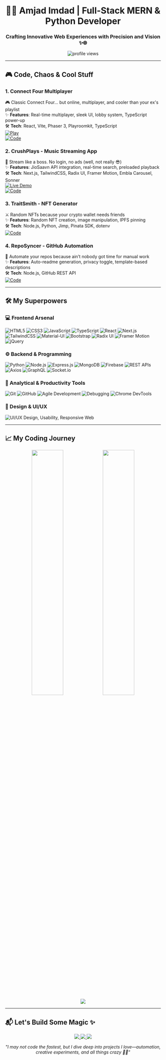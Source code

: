 <h1 align="center">👨‍💻 Amjad Imdad | Full-Stack MERN & Python Developer</h1>
<h3 align="center">Crafting Innovative Web Experiences with Precision and Vision ✨🌐</h3>

<p align="center">
  <img src="https://komarev.com/ghpvc/?username=amjadimdad00&label=Profile%20views&color=0e75b6&style=flat" alt="profile views" />
</p>

---

## 🎮 Code, Chaos & Cool Stuff

### 1. Connect Four Multiplayer  
🎮 Classic Connect Four… but online, multiplayer, and cooler than your ex's playlist  
✨ **Features**: Real-time multiplayer, sleek UI, lobby system, TypeScript power-up  
🛠️ **Tech**: React, Vite, Phaser 3, Playroomkit, TypeScript  
[![Play](https://img.shields.io/badge/🕹️_Play_Now-FF6600?style=for-the-badge)](https://connectfourmp.vercel.app)  
[![Code](https://img.shields.io/badge/💻_Code-181717?style=for-the-badge&logo=github)](https://github.com/amjadimdad00/ConnectFourMP)

### 2. CrushPlays - Music Streaming App  
🎵 Stream like a boss. No login, no ads (well, not really 😎)  
✨ **Features**: JioSaavn API integration, real-time search, preloaded playback  
🛠️ **Tech**: Next.js, TailwindCSS, Radix UI, Framer Motion, Embla Carousel, Sonner  
[![Live Demo](https://img.shields.io/badge/🚀_Live_Demo-1DB954?style=for-the-badge&logo=spotify)](https://crushplays.vercel.app)  
[![Code](https://img.shields.io/badge/💻_Code-181717?style=for-the-badge&logo=github)](https://github.com/amjadimdad00/CrushPlays)

### 3. TraitSmith - NFT Generator  
⚔️ Random NFTs because your crypto wallet needs friends  
✨ **Features**: Random NFT creation, image manipulation, IPFS pinning  
🛠️ **Tech**: Node.js, Python, Jimp, Pinata SDK, dotenv  
[![Code](https://img.shields.io/badge/💻_Code-181717?style=for-the-badge&logo=github)](https://github.com/amjadimdad00/TraitSmith)

### 4. RepoSyncer - GitHub Automation  
🤖 Automate your repos because ain’t nobody got time for manual work  
✨ **Features**: Auto-readme generation, privacy toggle, template-based descriptions  
🛠️ **Tech**: Node.js, GitHub REST API  
[![Code](https://img.shields.io/badge/💻_Code-181717?style=for-the-badge&logo=github)](https://github.com/amjadimdad00/RepoSyncer)

---

## 🛠️ My Superpowers

### 💻 Frontend Arsenal
![HTML5](https://img.shields.io/badge/-HTML5-E34F26?logo=html5&logoColor=white&style=flat)
![CSS3](https://img.shields.io/badge/-CSS3-1572B6?logo=css3&logoColor=white&style=flat)
![JavaScript](https://img.shields.io/badge/-JavaScript-F7DF1E?logo=javascript&logoColor=black&style=flat)
![TypeScript](https://img.shields.io/badge/-TypeScript-007ACC?logo=typescript&logoColor=white&style=flat)
![React](https://img.shields.io/badge/-React-61DAFB?logo=react&logoColor=black&style=flat)
![Next.js](https://img.shields.io/badge/-Next.js-000000?logo=nextdotjs&logoColor=white&style=flat)
![TailwindCSS](https://img.shields.io/badge/-TailwindCSS-38B2AC?logo=tailwind-css&logoColor=white&style=flat)
![Material-UI](https://img.shields.io/badge/-Material--UI-0081CB?logo=mui&logoColor=white&style=flat)
![Bootstrap](https://img.shields.io/badge/-Bootstrap-7952B3?logo=bootstrap&logoColor=white&style=flat)
![Radix UI](https://img.shields.io/badge/-Radix_UI-111111?logo=data:image/svg+xml;base64,...&style=flat)
![Framer Motion](https://img.shields.io/badge/-Framer_Motion-0055FF?logo=framer&logoColor=white&style=flat)
![jQuery](https://img.shields.io/badge/-jQuery-0769AD?logo=jquery&logoColor=white&style=flat)

### ⚙️ Backend & Programming
![Python](https://img.shields.io/badge/-Python-3776AB?logo=python&logoColor=white&style=flat)
![Node.js](https://img.shields.io/badge/-Node.js-339933?logo=nodedotjs&logoColor=white&style=flat)
![Express.js](https://img.shields.io/badge/-Express-000000?logo=express&logoColor=white&style=flat)
![MongoDB](https://img.shields.io/badge/-MongoDB-47A248?logo=mongodb&logoColor=white&style=flat)
![Firebase](https://img.shields.io/badge/-Firebase-FFCA28?logo=firebase&logoColor=black&style=flat)
![REST APIs](https://img.shields.io/badge/-REST_API-4FC08D?style=flat)
![Axios](https://img.shields.io/badge/-Axios-5A29E4?logo=axios&logoColor=white&style=flat)
![GraphQL](https://img.shields.io/badge/-GraphQL-E10098?logo=graphql&logoColor=white&style=flat)
![Socket.io](https://img.shields.io/badge/-Socket.io-010101?logo=socket.io&logoColor=white&style=flat)

### 🧠 Analytical & Productivity Tools
![Git](https://img.shields.io/badge/-Git-F05032?logo=git&logoColor=white&style=flat)
![GitHub](https://img.shields.io/badge/-GitHub-181717?logo=github&logoColor=white&style=flat)
![Agile Development](https://img.shields.io/badge/-Agile_Development-FF0066?style=flat)
![Debugging](https://img.shields.io/badge/-Debugging-007ACC?style=flat)
![Chrome DevTools](https://img.shields.io/badge/-Chrome_DevTools-4285F4?style=flat)

### 🎨 Design & UI/UX
![UI/UX Design, Usability, Responsive Web](https://img.shields.io/badge/-UI%2FUX_Design%20|%20Usability%20|%20Responsive_Web-FF4081?style=flat)

---

## 📈 My Coding Journey

<p align="center">
  <img width="45%" src="https://github-readme-stats.vercel.app/api?username=amjadimdad00&show_icons=true&theme=dark&hide_border=true" />
  <img width="45%" src="https://github-readme-streak-stats.herokuapp.com/?user=amjadimdad00&theme=dark&hide_border=true" />
</p>

<p align="center">
  <img src="https://github-readme-activity-graph.vercel.app/graph?username=amjadimdad00&theme=react-dark&hide_border=true" />
</p>

---

## 📬 Let's Build Some Magic ✨

<p align="center">
  <a href="https://linkedin.com/in/amjadimdad">
    <img src="https://img.shields.io/badge/Let's_Connect_on_LinkedIn-0A66C2?style=for-the-badge&logo=linkedin" />
  </a>
  <a href="mailto:amjadimdad65@gmail.com">
    <img src="https://img.shields.io/badge/Email_Me-D14836?style=for-the-badge&logo=gmail&logoColor=white" />
  </a>
  <a href="https://amjadimdad00.vercel.app">
    <img src="https://img.shields.io/badge/🎨_Portfolio-FF4088?style=for-the-badge&logo=vercel" />
  </a>
</p>

<p align="center"><i>"I may not code the fastest, but I dive deep into projects I love—automation, creative experiments, and all things crazy 🤖✨"</i></p>
